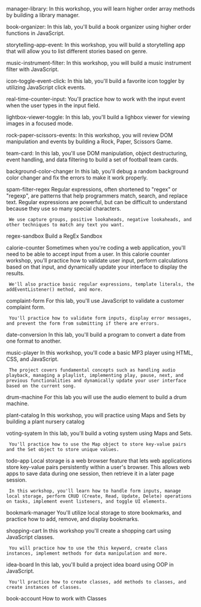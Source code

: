 manager-library:
     In this workshop, you will learn higher order array methods by building a library manager.

book-organizer:
     In this lab, you'll build a book organizer using higher order functions in JavaScript.

storytelling-app-event:
    In this workshop, you will build a storytelling app that will allow you to list different stories based on   genre.

music-instrument-filter:
    In this workshop, you will build a music instrument filter with JavaScript.

icon-toggle-event-click:
     In this lab, you'll build a favorite icon toggler by utilizing JavaScript click events.

real-time-counter-input:
     You'll practice how to work with the input event when the user types in the input field.

lightbox-viewer-toggle:
     In this lab, you'll build a lighbox viewer for viewing images in a focused mode.

rock-paper-scissors-events:
     In this workshop, you will review DOM manipulation and events by building a Rock, Paper, Scissors Game.

team-card:
     In this lab, you'll use DOM manipulation, object destructuring, event handling, and data filtering to build a set of football team cards.

background-color-changer
     In this lab, you'll debug a random background color changer and fix the errors to make it work properly.

spam-filter-regex
     Regular expressions, often shortened to "regex" or "regexp", are patterns that help programmers match, search, and replace text. Regular expressions are powerful, but can be difficult to understand because they use so many special characters.

     We use capture groups, positive lookaheads, negative lookaheads, and other techniques to match any text you want.

regex-sandbox
     Build a RegEx Sandbox

calorie-counter
     Sometimes when you're coding a web application, you'll need to be able to accept input from a user. In this calorie counter workshop, you'll practice how to validate user input, perform calculations based on that input, and dynamically update your interface to display the results.

     We'll also practice basic regular expressions, template literals, the addEventListener() method, and more.

complaint-form
     For this lab, you'll use JavaScript to validate a customer complaint form.

     You'll practice how to validate form inputs, display error messages, and prevent the form from submitting if there are errors.

date-conversion
     In this lab, you'll build a program to convert a date from one format to another.

music-player
     In this workshop, you'll code a basic MP3 player using HTML, CSS, and JavaScript.

     The project covers fundamental concepts such as handling audio playback, managing a playlist, implementing play, pause, next, and previous functionalities and dynamically update your user interface based on the current song.

drum-machine
     For this lab you will use the audio element to build a drum machine.

plant-catalog
     In this workshop, you will practice using Maps and Sets by building a plant nursery catalog

voting-syatem
     In this lab, you'll build a voting system using Maps and Sets.

     You'll practice how to use the Map object to store key-value pairs and the Set object to store unique values.

todo-app
     Local storage is a web browser feature that lets web applications store key-value pairs persistently within a user's browser. This allows web apps to save data during one session, then retrieve it in a later page session.

     In this workshop, you'll learn how to handle form inputs, manage local storage, perform CRUD (Create, Read, Update, Delete) operations on tasks, implement event listeners, and toggle UI elements.

bookmark-manager
     You'll utilize local storage to store bookmarks, and practice how to add, remove, and display bookmarks.

shopping-cart
     In this workshop you'll create a shopping cart using JavaScript classes.

     You will practice how to use the this keyword, create class instances, implement methods for data manipulation and more.

idea-board
     In this lab, you'll build a project idea board using OOP in JavaScript.

     You'll practice how to create classes, add methods to classes, and create instances of classes.

book-account
     How to work with Classes